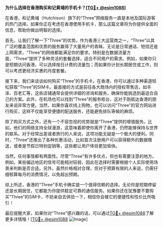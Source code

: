 **为什么选择在香港购买和记黄埔的手机卡？[[TG💪+ @esim1088](https://t.me/s/esim1088)]**

在香港，和记黄埔（Hutchison）旗下的“Three”网络服务一直是本地及国际游客的热门选择。如果你正在考虑在香港使用手机卡，那么这篇文章将为你提供全面的信息，帮助你做出明智的选择。

首先，让我们了解一下“Three”的优势。作为香港三大运营商之一，“Three”以其广泛的覆盖范围和优质的服务赢得了大量用户的青睐。无论是日常通话、短信还是上网需求，“Three”的网络都能满足你的要求。特别是在数据流量方面，“Three”提供了多种灵活的套餐选择，适合不同用户的需求。例如，如果你只是短期访问香港，可以选择按日计费的流量包；而如果你计划长期居住或工作，则可以考虑更经济实惠的月度套餐。

接下来，我们来谈谈如何购买“Three”的手机卡。在香港，你可以通过多种渠道轻松获取“Three”的SIM卡。最直接的方式是前往各大商场内的授权零售店，如丰泽、百老汇等，这些店铺通常会提供详细的咨询和服务，确保你能挑选到最适合自己的方案。此外，在机场也可以找到“Three”的服务柜台，这对于刚抵达香港的朋友来说非常方便。当然，如果你喜欢线上购物，也可以访问“Three”的官方网站进行购买，这样不仅能享受便捷的配送服务，还能避免排队等候的麻烦。

除了购买方式之外，还有一个不容忽视的优势就是“Three”提供的增值服务。比如，他们的网络支持全球漫游，这意味着即使你离开了香港，仍然能够保持与世界的联系。对于经常出差或者旅行的人来说，这项功能无疑是一个极大的便利。同时，“Three”还推出了各种优惠活动，比如首次注册用户可以获得额外的数据赠送，或者是节假日特别促销等，这些都让用户体验更加愉快。

当然，任何事情都有两面性。尽管“Three”有许多优点，但也有需要注意的地方。例如，某些偏远地区的信号可能相对较弱，因此在选择时需要根据个人实际使用场景来判断是否合适。另外，虽然价格相对合理，但对于预算有限的人来说，仍需仔细核算每月的消费情况，以免超出预期。

综上所述，香港的“Three”手机卡确实是一个值得信赖的选择。无论你是短期停留还是长期居住，它都能为你提供稳定可靠的通信服务。如果你还在犹豫要不要购买“Three”的SIM卡，不妨亲自去体验一下，相信你会被它的便捷性和性价比所吸引！

最后提醒大家，如果你对“Three”感兴趣的话，可以通过[TG💪+ @esim1088](https://t.me/s/esim1088)了解更多详情哦！[[TG💪+ @esim1088](https://t.me/s/esim1088) ![Image](https://i.postimg.cc/4NQfJmqS/Snipaste-2025-05-13-00-14-12.png)]